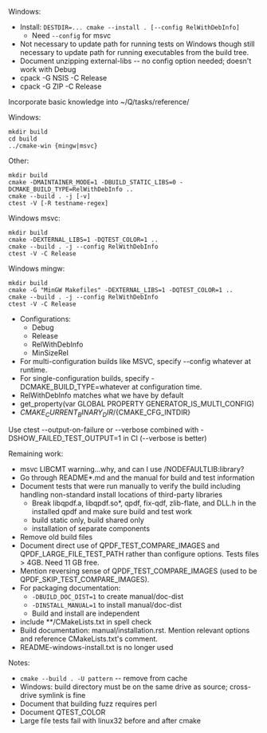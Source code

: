 
Windows:
* Install: `DESTDIR=... cmake --install . [--config RelWithDebInfo]`
  * Need `--config` for msvc
* Not necessary to update path for running tests on Windows though still necessary to update path for running executables from the build tree.
* Document unzipping external-libs -- no config option needed; doesn't work with Debug
* cpack -G NSIS -C Release
* cpack -G ZIP -C Release

Incorporate basic knowledge into ~/Q/tasks/reference/

Windows:
```
mkdir build
cd build
../cmake-win {mingw|msvc}
```

Other:
```
mkdir build
cmake -DMAINTAINER_MODE=1 -DBUILD_STATIC_LIBS=0 -DCMAKE_BUILD_TYPE=RelWithDebInfo ..
cmake --build . -j [-v]
ctest -V [-R testname-regex]
```

Windows msvc:
```
mkdir build
cmake -DEXTERNAL_LIBS=1 -DQTEST_COLOR=1 ..
cmake --build . -j --config RelWithDebInfo
ctest -V -C Release
```

Windows mingw:
```
mkdir build
cmake -G "MinGW Makefiles" -DEXTERNAL_LIBS=1 -DQTEST_COLOR=1 ..
cmake --build . -j --config RelWithDebInfo
ctest -V -C Release
```

* Configurations:
  - Debug
  - Release
  - RelWithDebInfo
  - MinSizeRel
* For multi-configuration builds like MSVC, specify --config whatever at runtime.
* For single-configuration builds, specify -DCMAKE_BUILD_TYPE=whatever at configuration time.
* RelWithDebInfo matches what we have by default
* get_property(var GLOBAL PROPERTY GENERATOR_IS_MULTI_CONFIG)
* ${CMAKE_CURRENT_BINARY_DIR}/${CMAKE_CFG_INTDIR}

Use ctest --output-on-failure or --verbose combined with -DSHOW_FAILED_TEST_OUTPUT=1 in CI (--verbose is better)

Remaining work:
* msvc LIBCMT warning...why, and can I use /NODEFAULTLIB:library?
* Go through README*.md and the manual for build and test information
* Document tests that were run manually to verify the build including handling non-standard install locations of third-party libraries
  * Break libqpdf.a, libqpdf.so*, qpdf, fix-qdf, zlib-flate, and DLL.h in the installed qpdf and make sure build and test work
  * build static only, build shared only
  * installation of separate components
* Remove old build files
* Document direct use of QPDF_TEST_COMPARE_IMAGES and QPDF_LARGE_FILE_TEST_PATH rather than configure options. Tests files > 4GB. Need 11 GB free.
* Mention reversing sense of QPDF_TEST_COMPARE_IMAGES (used to be QPDF_SKIP_TEST_COMPARE_IMAGES).
* For packaging documentation:
  * `-DBUILD_DOC_DIST=1` to create manual/doc-dist
  * `-DINSTALL_MANUAL=1` to install manual/doc-dist
  * Build and install are independent
* include **/CMakeLists.txt in spell check
* Build documentation: manual/installation.rst. Mention relevant options and reference CMakeLists.txt's comment.
* README-windows-install.txt is no longer used

Notes:
* `cmake --build . -U pattern` -- remove from cache
* Windows: build directory must be on the same drive as source; cross-drive symlink is fine
* Document that building fuzz requires perl
* Document QTEST_COLOR
* Large file tests fail with linux32 before and after cmake
